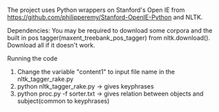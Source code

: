 The project uses Python wrappers on Stanford's Open IE from https://github.com/philipperemy/Stanford-OpenIE-Python and NLTK.

Dependencies: You may be required to download some corpora and the built in pos tagger(maxent_treebank_pos_tagger) from nltk.download(). Download all if it doesn't work.

Running the code
  
  1) Change the variable "content1" to input file name in the nltk_tagger_rake.py 
  2) python nltk_tagger_rake.py -> gives keyphrases
  3) python proc.py -f sorter.txt -> gives relation between objects and subject(common to keyphrases)
  
  
  
